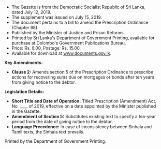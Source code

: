 - The Gazette is from the Democratic Socialist Republic of Sri Lanka, dated July 12, 2019.
- The supplement was issued on July 15, 2019.
- The document pertains to a bill to amend the Prescription Ordinance (Chapter 68).
- Published by the Minister of Justice and Prison Reforms.
- Printed by Sri Lanka's Department of Government Printing, available for purchase at Colombo's Government Publications Bureau.
- Price: Rs. 6.00, Postage: Rs. 15.00.
- Available for download at www.documents.gov.lk.

**Key Amendments:**

- **Clause 2:** Amends section 5 of the Prescription Ordinance to prescribe actions for recovering sums due on mortgages or bonds after ten years from giving notice to the debtor.
  
**Legislation Details:**

- **Short Title and Date of Operation:** Titled Prescription (Amendment) Act, No. ____ of 2019, effective on a date appointed by the Minister published in the Gazette.
- **Amendment of Section 5:** Substitutes existing text to specify a ten-year period from the date of giving notice to the debtor.
- **Language Precedence:** In case of inconsistency between Sinhala and Tamil texts, the Sinhala text prevails.
  
Printed by the Department of Government Printing.